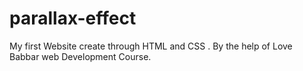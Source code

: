 # parallax-effect
My first Website create through HTML and CSS . By the help of Love Babbar web Development Course.
